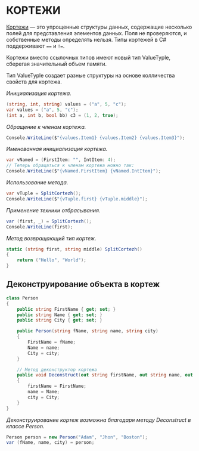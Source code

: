 # КОРТЕЖИ

[Кортежи](https://docs.microsoft.com/ru-ru/dotnet/csharp/language-reference/builtin-types/value-tuples) — это упрощенные структуры данных, содержащие несколько полей для представления элементов данных. Поля не проверяются, и собственные методы определять нельзя. Типы кортежей в C# поддерживают `==` и `!=`.

Кортежи вместо ссылочных типов имеют новый тип ValueTyple, сберегая значительный объем памяти.

Тип ValueTyple создает разные структуры на основе колличества свойств для кортежа.

_Инициализация кортежа._

```c#
(string, int, string) values = ("a", 5, "c");
var values = ("a", 5, "c");
(int a, int b, bool bb) c3 = (1, 2, true);
```

_Обращение к членам кортежа._

```c#
Console.WriteLine($"{values.Item1} {values.Item2} {values.Item3}");
```

_Именованная инициализация кортежа._

```c#
var vNamed = (FirstItem: "", IntItem: 4);
// Теперь обращаться к членам кортежа можно так:
Console.WriteLine($"{vNamed.FirstItem} {vNamed.IntItem}");
```

_Использование метода._

```c#
var vTuple = SplitCortezh();
Console.WriteLine($"{vTuple.first} {vTuple.middle}");
```

_Применение техники отбрасывания._

```c#
var (first, _) = SplitCortezh();
Console.WriteLine(first);
```

_Метод возвращающий тип кортеж._

```c#
static (string first, string middle) SplitCortezh()
{
    return ("Hello", "World");
}
```

## Деконструирование объекта в кортеж

```c#
class Person
{
    public string FirstName { get; set; }
    public string Name { get; set; }
    public string City { get; set; }

    public Person(string fName, string name, string city)
    {
        FirstName = fName;
        Name = name;
        City = city;
    }

    // Метод деконструктор кортежа
    public void Deconstruct(out string firstName, out string name, out string city)
    {
        firstName = FirstName;
        name = Name;
        city = City;
    }
}
```

 _Деконструирование кортеж возможна благодаря методу Deconstruct в классе Person._

```c#
Person person = new Person("Adam", "Jhon", "Boston");
var (fName, name, city) = person; 
```
